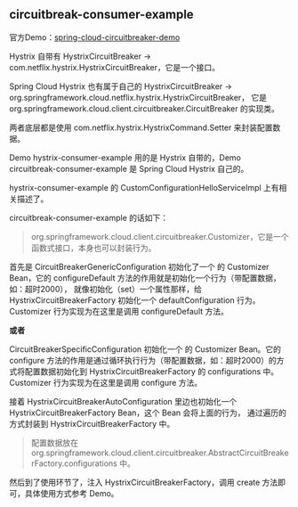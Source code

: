 ## circuitbreak-consumer-example
官方Demo：[spring-cloud-circuitbreaker-demo](https://github.com/spring-cloud-samples/spring-cloud-circuitbreaker-demo)

Hystrix 自带有 HystrixCircuitBreaker -> com.netflix.hystrix.HystrixCircuitBreaker，它是一个接口。

Spring Cloud Hystrix 也有属于自己的 HystrixCircuitBreaker -> org.springframework.cloud.netflix.hystrix.HystrixCircuitBreaker，
它是 org.springframework.cloud.client.circuitbreaker.CircuitBreaker 的实现类。

两者底层都是使用 com.netflix.hystrix.HystrixCommand.Setter 来封装配置数据。

Demo hystrix-consumer-example 用的是 Hystrix 自带的，Demo circuitbreak-consumer-example 是 Spring Cloud Hystrix 自己的。

hystrix-consumer-example 的 CustomConfigurationHelloServiceImpl 上有相关描述了。

circuitbreak-consumer-example 的话如下：
> org.springframework.cloud.client.circuitbreaker.Customizer，它是一个函数式接口，本身也可以封装行为。

首先是 CircuitBreakerGenericConfiguration 初始化了一个 的 Customizer Bean，它的 configureDefault 方法的作用就是初始化一个行为（带配置数据，如：超时2000），
就像初始化（set）一个属性那样，给 HystrixCircuitBreakerFactory 初始化一个 defaultConfiguration 行为。Customizer 行为实现为在这里是调用 configureDefault 方法。

**或者** 

CircuitBreakerSpecificConfiguration 初始化一个 的 Customizer Bean。它的 configure 方法的作用是通过循环执行行为（带配置数据，如：超时2000）的方式将配置数据初始化到 
HystrixCircuitBreakerFactory 的 configurations 中。Customizer 行为实现为在这里是调用 configure 方法。

接着 HystrixCircuitBreakerAutoConfiguration 里边也初始化一个 HystrixCircuitBreakerFactory Bean，这个 Bean 会将上面的行为，
通过遍历的方式封装到 HystrixCircuitBreakerFactory 中。 
> 配置数据放在 org.springframework.cloud.client.circuitbreaker.AbstractCircuitBreakerFactory.configurations 中。

然后到了使用环节了，注入 HystrixCircuitBreakerFactory，调用 create 方法即可，具体使用方式参考 Demo。

